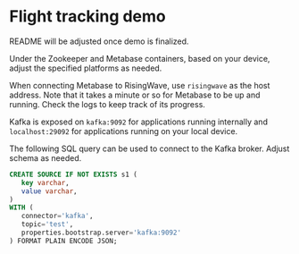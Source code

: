 # Flight tracking demo

README will be adjusted once demo is finalized.

Under the Zookeeper and Metabase containers, based on your device, adjust the specified platforms as needed.

When connecting Metabase to RisingWave, use `risingwave` as the host address. Note that it takes a minute or so for Metabase to be up and running. Check the logs to keep track of its progress.

Kafka is exposed on `kafka:9092` for applications running internally and `localhost:29092` for applications running on your local device. 

The following SQL query can be used to connect to the Kafka broker. Adjust schema as needed.

```sql
CREATE SOURCE IF NOT EXISTS s1 (
   key varchar,
   value varchar,
)
WITH (
   connector='kafka',
   topic='test',
   properties.bootstrap.server='kafka:9092'
) FORMAT PLAIN ENCODE JSON;
```